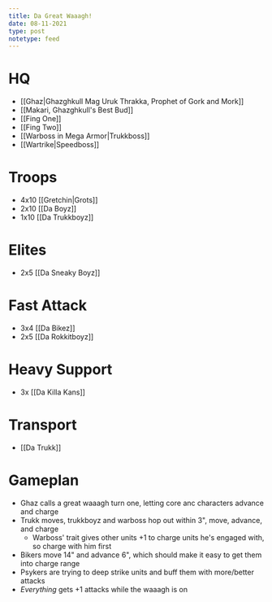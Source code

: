 ```yaml
---
title: Da Great Waaagh!
date: 08-11-2021
type: post
notetype: feed
---
```


# HQ
- [[Ghaz\|Ghazghkull Mag Uruk Thrakka, Prophet of Gork and Mork]]
- [[Makari, Ghazghkull's Best Bud]]
- [[Fing One]]
- [[Fing Two]]
- [[Warboss in Mega Armor\|Trukkboss]]
- [[Wartrike\|Speedboss]]

# Troops
- 4x10 [[Gretchin\|Grots]]
- 2x10 [[Da Boyz]]
- 1x10 [[Da Trukkboyz]]

# Elites
- 2x5 [[Da Sneaky Boyz]]

# Fast Attack
- 3x4 [[Da Bikez]]
- 2x5 [[Da Rokkitboyz]]

# Heavy Support
- 3x [[Da Killa Kans]]

# Transport
- [[Da Trukk]]

# Gameplan
- Ghaz calls a great waaagh turn one, letting core anc characters advance and charge
- Trukk moves, trukkboyz and warboss hop out within 3", move, advance, and charge
    - Warboss' trait gives other units +1 to charge units he's engaged with, so charge with him first
- Bikers move 14" and advance 6", which should make it easy to get them into charge range
- Psykers are trying to deep strike units and buff them with more/better attacks
- _Everything_ gets +1 attacks while the waaagh is on